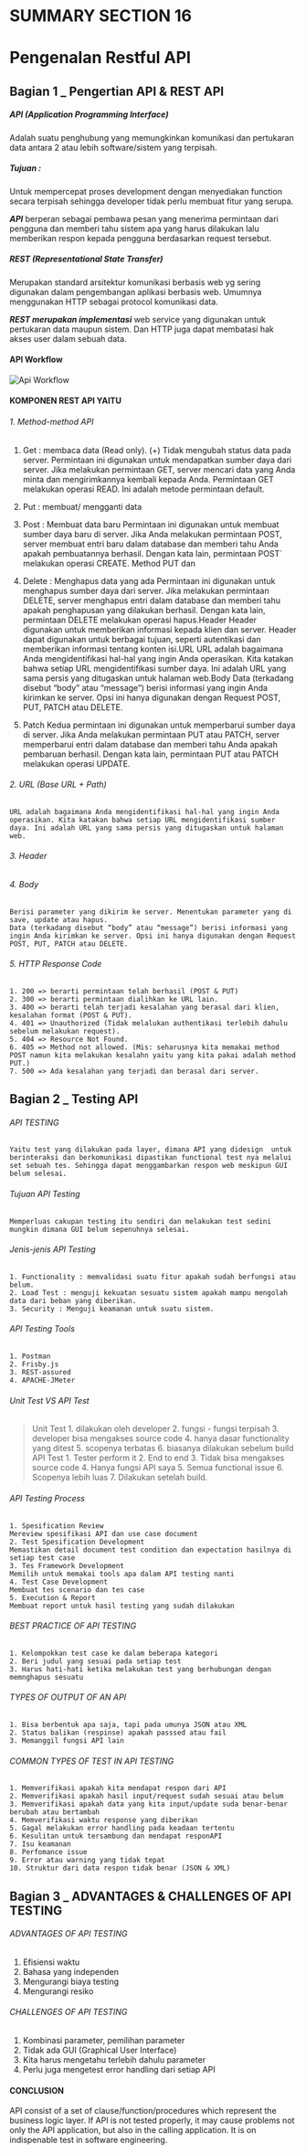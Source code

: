 # SUMMARY SECTION 16
# Pengenalan Restful API

## Bagian 1 _ Pengertian API & REST API
##### API (Application Programming Interface) 
Adalah suatu penghubung yang memungkinkan komunikasi dan pertukaran data antara 2 atau lebih software/sistem yang terpisah.

##### Tujuan : 
Untuk mempercepat proses development dengan menyediakan function secara terpisah sehingga developer tidak perlu membuat fitur yang serupa.

***API*** berperan sebagai pembawa pesan yang menerima permintaan dari pengguna dan memberi tahu sistem apa yang harus dilakukan lalu memberikan respon kepada pengguna berdasarkan request tersebut.

##### REST (Representational State Transfer) 
Merupakan standard arsitektur komunikasi berbasis web yg sering digunakan dalam pengembangan aplikasi berbasis web. Umumnya menggunakan HTTP sebagai protocol komunikasi data.

***REST merupakan implementasi*** web service yang digunakan untuk pertukaran data maupun sistem. Dan HTTP juga dapat membatasi hak akses user dalam sebuah data.

#### API Workflow
<img src="asset/ApiWorkflow.png" title="Api Workflow">

#### KOMPONEN REST API YAITU 

###### 1. Method-method API
1. Get : membaca data (Read only). (+) Tidak mengubah status data pada server.
    Permintaan ini digunakan untuk mendapatkan sumber daya dari server. Jika melakukan permintaan GET, server mencari data yang Anda minta dan mengirimkannya kembali kepada Anda. Permintaan GET melakukan operasi READ. Ini adalah metode permintaan default.

2. Put : membuat/ mengganti data

3. Post : Membuat data baru
    Permintaan ini digunakan untuk membuat sumber daya baru di server. Jika Anda melakukan permintaan POST, server membuat entri baru dalam database dan memberi tahu Anda apakah pembuatannya berhasil. Dengan kata lain, permintaan POST` melakukan operasi CREATE. Method PUT dan 

4. Delete : Menghapus data yang ada
    Permintaan ini digunakan untuk menghapus sumber daya dari server. Jika melakukan permintaan DELETE, server menghapus entri dalam database dan memberi tahu apakah penghapusan yang dilakukan berhasil. Dengan kata lain, permintaan DELETE melakukan operasi hapus.Header Header digunakan untuk memberikan informasi kepada klien dan server. Header dapat digunakan untuk berbagai tujuan, seperti autentikasi dan memberikan informasi tentang konten isi.URL URL adalah bagaimana Anda mengidentifikasi hal-hal yang ingin Anda operasikan. Kita katakan bahwa setiap URL mengidentifikasi sumber daya. Ini adalah URL yang sama persis yang ditugaskan untuk halaman web.Body Data (terkadang disebut “body” atau “message”) berisi informasi yang ingin Anda kirimkan ke server. Opsi ini hanya digunakan dengan Request POST, PUT, PATCH atau DELETE.

5. Patch 
    Kedua permintaan ini digunakan untuk memperbarui sumber daya di server. Jika Anda melakukan permintaan PUT atau PATCH, server memperbarui entri dalam database dan memberi tahu Anda apakah pembaruan berhasil. Dengan kata lain, permintaan PUT atau PATCH melakukan operasi UPDATE.


###### 2. URL (Base URL + Path)
    URL adalah bagaimana Anda mengidentifikasi hal-hal yang ingin Anda operasikan. Kita katakan bahwa setiap URL mengidentifikasi sumber daya. Ini adalah URL yang sama persis yang ditugaskan untuk halaman web.
###### 3. Header 
###### 4. Body
    Berisi parameter yang dikirim ke server. Menentukan parameter yang di save, update atau hapus.
    Data (terkadang disebut “body” atau “message”) berisi informasi yang ingin Anda kirimkan ke server. Opsi ini hanya digunakan dengan Request POST, PUT, PATCH atau DELETE. 

###### 5. HTTP Response Code
    1. 200 => berarti permintaan telah berhasil (POST & PUT)
    2. 300 => berarti permintaan dialihkan ke URL lain. 
    3. 400 => berarti telah terjadi kesalahan yang berasal dari klien, kesalahan format (POST & PUT). 
    4. 401 => Unauthorized (Tidak melalukan authentikasi terlebih dahulu sebelum melakukan request). 
    5. 404 => Resource Not Found. 
    6. 405 => Method not allowed. (Mis: seharusnya kita memakai method POST namun kita melakukan kesalahn yaitu yang kita pakai adalah method PUT.)
    7. 500 => Ada kesalahan yang terjadi dan berasal dari server.
 

## Bagian 2 _ Testing API
###### API TESTING 
    Yaitu test yang dilakukan pada layer, dimana API yang didesign  untuk berinteraksi dan berkomunikasi dipastikan functional test nya melalui set sebuah tes. Sehingga dapat menggambarkan respon web meskipun GUI belum selesai. 

###### Tujuan API Testing 
    Memperluas cakupan testing itu sendiri dan melakukan test sedini mungkin dimana GUI belum sepenuhnya selesai.

###### Jenis-jenis API Testing
    1. Functionality : memvalidasi suatu fitur apakah sudah berfungsi atau belum.
    2. Load Test : menguji kekuatan sesuatu sistem apakah mampu mengolah data dari beban yang diberikan.
    3. Security : Menguji keamanan untuk suatu sistem.

###### API Testing Tools
    1. Postman
    2. Frisby.js
    3. REST-assured
    4. APACHE-JMeter

###### Unit Test VS API Test
> Unit Test
        1. dilakukan oleh developer
        2. fungsi - fungsi terpisah 
        3. developer bisa mengakses source code
        4. hanya dasar functionality yang ditest
        5. scopenya terbatas
        6. biasanya dilakukan sebelum build
> API Test
        1. Tester perform it
        2. End to end
        3. Tidak bisa mengakses source code
        4. Hanya fungsi API saya
        5. Semua functional issue
        6. Scopenya lebih luas
        7. Dilakukan setelah build.

###### API Testing Process
    1. Spesification Review 
    Mereview spesifikasi API dan use case document
    2. Test Spesification Development 
    Memastikan detail document test condition dan expectation hasilnya di setiap test case
    3. Tes Framework Development 
    Memilih untuk memakai tools apa dalam API testing nanti
    4. Test Case Development 
    Membuat tes scenario dan tes case
    5. Execution & Report 
    Membuat report untuk hasil testing yang sudah dilakukan

###### BEST PRACTICE OF API TESTING
    1. Kelompokkan test case ke dalam beberapa kategori
    2. Beri judul yang sesuai pada setiap test
    3. Harus hati-hati ketika melakukan test yang berhubungan dengan memnghapus sesuatu

###### TYPES OF OUTPUT OF AN API
    1. Bisa berbentuk apa saja, tapi pada umunya JSON atau XML
    2. Status balikan (respinse) apakah passsed atau fail
    3. Memanggil fungsi API lain

###### COMMON TYPES OF TEST IN API TESTING
    1. Memverifikasi apakah kita mendapat respon dari API
    2. Memverifikasi apakah hasil input/request sudah sesuai atau belum
    3. Memverifikasi apakah data yang kita input/update suda benar-benar berubah atau bertambah
    4. Memverifikasi waktu response yang diberikan
    5. Gagal melakukan error handling pada keadaan tertentu
    6. Kesulitan untuk tersambung dan mendapat responAPI
    7. Isu keamanan
    8. Perfomance issue
    9. Error atau warning yang tidak tepat
    10. Struktur dari data respon tidak benar (JSON & XML)

## Bagian 3 _ ADVANTAGES & CHALLENGES OF API TESTING

###### ADVANTAGES OF API TESTING
1. Efisiensi waktu
2. Bahasa yang independen
3. Mengurangi biaya testing
4. Mengurangi resiko

###### CHALLENGES OF API TESTING
1. Kombinasi parameter, pemilihan parameter
2. Tidak ada GUI (Graphical User Interface)
3. Kita harus mengetahu terlebih dahulu parameter
4. Perlu juga mengetest error handling dari setiap API


#### CONCLUSION
API consist of a set of clause/function/procedures which represent the business logic layer. If API is not tested properly, it may cause problems not only the API application, but also in the calling application. It is on indispenable test in software engineering. 